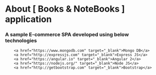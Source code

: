 # About [ Books & NoteBooks ] application

### A sample E-commerce SPA developed using below technologies

    
        <a href="https://www.mongodb.com" target="_blank">Mongo DB</a>
        <a href="http://expressjs.com" target="_blank">Express JS</a>
        <a href="https://angular.io" target="_blank">Angular 2</a>
        <a href="https://nodejs.org/" target="_blank">Node JS</a>
        <a href="http://getbootstrap.com" target="_blank">Bootstrap</a>
    

